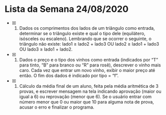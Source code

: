 # Lista da Semana 24/08/2020

- [x] 1. Dados os comprimentos dos lados de um triângulo como entrada, determinar se o triângulo existe e qual o tipo dele (equilátero, isósceles ou escaleno). Lembrando que se ocorrer o seguinte, o triângulo não existe: lado1 ≥ lado2 + lado3 OU lado2 ≥ lado1 + lado3 OU lado3 ≥ lado1 + lado2.
- [x] 1. Dados o preço e o tipo dos vinhos como entrada (indicados por “T” para tinto, “B” para branco ou “R” para rosê), descrever o vinho mais caro. Cada vez que entrar um novo vinho, exibir o maior preço até então. O fim dos dados é indicado por tipo = “f”.
- [x] 1. Cálculo da média final de um aluno, feita pela média aritmética de 3 provas, e escrever mensagem na tela indicando aprovação (maior ou igual a 6) ou reprovação (menor que 6). Se o usuário entrar com número menor que 0 ou maior que 10 para alguma nota de prova, acusar o erro e finalizar o programa.
